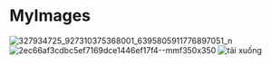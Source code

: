 # MyImages
![327934725_927310375368001_6395805911776897051_n](https://user-images.githubusercontent.com/126559519/221809235-ee557235-b0fe-4c1b-9d16-0a327111ae06.jpg)
![2ec66af3cdbc5ef7169dce1446ef17f4--mmf350x350](https://user-images.githubusercontent.com/126559519/221809484-f407553c-3246-41ca-9a62-d56b7504652d.jpg)
![tải xuống](https://user-images.githubusercontent.com/126559519/221812216-2fd7a984-a5a0-4073-9b12-607b9c80b145.png)
